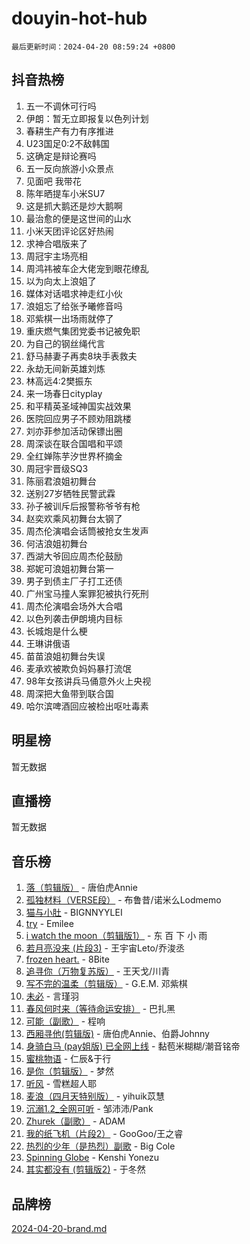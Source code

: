 # douyin-hot-hub

`最后更新时间：2024-04-20 08:59:24 +0800`

## 抖音热榜

1. 五一不调休可行吗
1. 伊朗：暂无立即报复以色列计划
1. 春耕生产有力有序推进
1. U23国足0:2不敌韩国
1. 这确定是辩论赛吗
1. 五一反向旅游小众景点
1. 见面吧 我带花
1. 陈年晒提车小米SU7
1. 这是抓大鹅还是炒大鹅啊
1. 最治愈的便是这世间的山水
1. 小米天团评论区好热闹
1. 求神合唱版来了
1. 周冠宇主场亮相
1. 周鸿祎被车企大佬宠到眼花缭乱
1. 以为向太上浪姐了
1. 媒体对话唱求神走红小伙
1. 浪姐忘了给张予曦修音吗
1. 邓紫棋一出场雨就停了
1. 重庆燃气集团党委书记被免职
1. 为自己的钢丝绳代言
1. 舒马赫妻子再卖8块手表救夫
1. 永劫无间新英雄刘炼
1. 林高远4:2樊振东
1. 来一场春日cityplay
1. 和平精英圣域神国实战效果
1. 医院回应男子不顾劝阻跳楼
1. 刘亦菲参加活动保镖出圈
1. 周深谈在联合国唱和平颂
1. 全红婵陈芋汐世界杯摘金
1. 周冠宇晋级SQ3
1. 陈丽君浪姐初舞台
1. 送别27岁牺牲民警武霖
1. 孙子被训斥后报警称爷爷有枪
1. 赵奕欢乘风初舞台太钢了
1. 周杰伦演唱会话筒被抢女生发声
1. 何洁浪姐初舞台
1. 西湖大爷回应周杰伦鼓励
1. 郑妮可浪姐初舞台第一
1. 男子到债主厂子打工还债
1. 广州宝马撞人案罪犯被执行死刑
1. 周杰伦演唱会场外大合唱
1. 以色列袭击伊朗境内目标
1. 长城炮是什么梗
1. 王琳讲俄语
1. 苗苗浪姐初舞台失误
1. 麦承欢被欺负妈妈暴打流氓
1. 98年女孩讲兵马俑意外火上央视
1. 周深把大鱼带到联合国
1. 哈尔滨啤酒回应被检出呕吐毒素

## 明星榜

暂无数据

## 直播榜

暂无数据

## 音乐榜

1. [落（剪辑版）](https://sf3-cdn-tos.douyinstatic.com/obj/tos-cn-ve-2774/o0h6HvN1BBbli9LtU3i5fQIleBQMF5Cg4TZmmC) - 唐伯虎Annie
1. [孤独材料（VERSE段）](https://sf5-hl-cdn-tos.douyinstatic.com/obj/tos-cn-ve-2774/ocX7glDNHYlwFeYrGQfBZoThtvPWy8tCCEBGKQ) - 布鲁昔/诺米么Lodmemo
1. [猫与小肚](https://sf5-hl-cdn-tos.douyinstatic.com/obj/tos-cn-ve-2774/osZeoClMECgK8DYl6VebABgbchEtPYQjZEnRtd) - BIGNNYYLEI
1. [try](https://sf3-cdn-tos.douyinstatic.com/obj/tos-cn-ve-2774/oMCYLreazYIFEgVb1vQdrJnJTbe8DDfiCA6gKw) - Emilee
1. [i watch the moon（剪辑版1）](https://sf5-hl-cdn-tos.douyinstatic.com/obj/tos-cn-ve-2774/o0I9mSChzHZANMJIEBfkCQzzg6N5WAcVtqft9P) - 东 百 下 小 雨
1. [若月亮没来 (片段3)](https://sf5-hl-cdn-tos.douyinstatic.com/obj/tos-cn-ve-2774/okfyEUsGW1B1ovJi5JiN9IjvAT2lMwA054GoEB) - 王宇宙Leto/乔浚丞
1. [frozen heart.](https://sf5-hl-cdn-tos.douyinstatic.com/obj/tos-cn-ve-2774/oIIWJfyjIACZA9zQMtnJ6hQQhFC4vhCupoRBsO) - 8Bite
1. [追寻你（万物复苏版）](https://sf6-cdn-tos.douyinstatic.com/obj/tos-cn-ve-2774/oYeAZJsbjIDit9APmBg8u6uDUQnHmoCf3gbo74) - 王天戈/川青
1. [写不完的温柔（剪辑版）](https://sf5-hl-cdn-tos.douyinstatic.com/obj/tos-cn-ve-2774/oYBzzZQJ233GfwkemJJffAIWgeIYrjZfWhHTcG) - G.E.M. 邓紫棋
1. [未必](https://sf3-cdn-tos.douyinstatic.com/obj/tos-cn-ve-2774/ogntQMFnKQDZUgTCYuJgfLEtleYZZFxBQqhhFB) - 言瑾羽
1. [春风何时来（等待命运安排）](https://sf5-hl-cdn-tos.douyinstatic.com/obj/tos-cn-ve-2774/oICBNbD3gelMfB4WgiD1KI2jQtXZE2FgHLwtsl) - 巴扎黑
1. [可能（副歌）](https://sf3-cdn-tos.douyinstatic.com/obj/tos-cn-ve-2774/cde1731888894259b333569393c2fb51) - 程响
1. [西厢寻他(剪辑版)](https://sf3-cdn-tos.douyinstatic.com/obj/tos-cn-ve-2774/oUsAVfAQKlRNxEv5qxvIB8o5qmIWUcXbzJKJhw) - 唐伯虎Annie、伯爵Johnny
1. [身骑白马 (pay姐版) 已全网上线](https://sf5-hl-cdn-tos.douyinstatic.com/obj/tos-cn-ve-2774/oQLO5ZgLsFkaDhdIIveF2zUCgfweY0gWaH4AQG) - 黏苞米糊糊/潮音铭帝
1. [蜜桃物语](https://sf27-cdn-tos.douyinstatic.com/obj/tos-cn-ve-2774/oIhOSCZtIACtYU4XQkngiW9kCBfVD1Fz9IYeqL) - 仁辰&于行
1. [是你（剪辑版）](https://sf3-cdn-tos.douyinstatic.com/obj/tos-cn-ve-2774/46019dae783c4c969944217fe1cfafc4) - 梦然
1. [听风](https://sf3-cdn-tos.douyinstatic.com/obj/tos-cn-ve-2774/oAPa3yDDDIZygYzQdBemCAIngcCeEARgbQDtJC) - 雪糕超人耶
1. [麦浪（四月天特别版）](https://sf3-cdn-tos.douyinstatic.com/obj/tos-cn-ve-2774/26f5501a6547411fa3fbedc592fed0ad) - yihuik苡慧
1. [沉溺1.2_全网可听](https://sf5-hl-cdn-tos.douyinstatic.com/obj/tos-cn-ve-2774/ok2QoiBqsWAX9McZmWiI9gAB0EzwD4Xj6yfmtH) - 邹沛沛/Pank
1. [Zhurek（副歌）](https://sf5-hl-cdn-tos.douyinstatic.com/obj/tos-cn-ve-2774/ooQm8FBZQDlf0btEYgVpCcSCQfrdJGBEKZYBGS) - ADAM
1. [我的纸飞机（片段2）](https://sf27-cdn-tos.douyinstatic.com/obj/tos-cn-ve-2774/oM2ZrKcg2CD5AeRB2gkeXOFB1IxAGJdZPazYHf) - GooGoo/王之睿
1. [热烈的少年（是热烈）副歌](https://sf3-cdn-tos.douyinstatic.com/obj/tos-cn-ve-2774/owVNI0CLDAUMtSz6TEYvfFBFL4UDFFhLfgK8fa) - Big Cole
1. [Spinning Globe](https://sf3-cdn-tos.douyinstatic.com/obj/tos-cn-ve-2774/oAYhDobngQZXzvJaWpxueRR0jC4FZDexedXDYA) - Kenshi Yonezu
1. [其实都没有 (剪辑版2)](https://sf5-hl-cdn-tos.douyinstatic.com/obj/tos-cn-ve-2774/oEBNQenHZtBhxYjGgUDQk0BCHTigQafgFlbQ7k) - 于冬然

## 品牌榜

[2024-04-20-brand.md](2024-04-20-brand.md)

